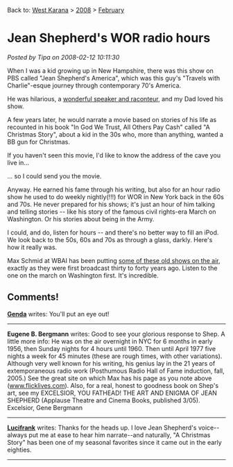 Back to: [West Karana](/posts/westkarana.md) > [2008](/posts/2008/westkarana.md) > [February](./westkarana.md)
# Jean Shepherd's WOR radio hours

*Posted by Tipa on 2008-02-12 10:11:30*

When I was a kid growing up in New Hampshire, there was this show on PBS called "Jean Shepherd's America", which was this guy's "Travels with Charlie"-esque journey through contemporary 70's America.

He was hilarious, a [wonderful speaker and raconteur](http://en.wikipedia.org/wiki/Jean_Shepherd), and my Dad loved his show.

A few years later, he would narrate a movie based on stories of his life as recounted in his book "In God We Trust, All Others Pay Cash" called "A Christmas Story", about a kid in the 30s who, more than anything, wanted a BB gun for Christmas.

If you haven't seen this movie, I'd like to know the address of the cave you live in...

... so I could send you the movie.

Anyway. He earned his fame through his writing, but also for an hour radio show he used to do weekly nightly(!!!) for WOR in New York back in the 60s and 70s. He never prepared for his shows; it's just an hour of him talking and telling stories -- like his story of the famous civil rights-era March on Washington. Or his stories about being in the Army.

I could, and do, listen for hours -- and there's no better way to fill an iPod. We look back to the 50s, 60s and 70s as through a glass, darkly. Here's how it really was.

Max Schmid at WBAI has been putting [some of these old shows on the air](http://www.flicklives.com/Mass_Back/mass_back.asp), exactly as they were first broadcast thirty to forty years ago. Listen to the one on the march on Washington first. It's incredible.
## Comments!

**[Genda](http://www.thegrouchygamer.com)** writes: You'll put an eye out!

---

**Eugene B. Bergmann** writes: Good to see your glorious response to Shep. A little more info: He was on the air overnight in NYC for 6 months in early 1956, then Sunday nights for 4 hours until 1960. Then until April 1977 five nights a week for 45 minutes (these are rough times, with other variations). Although very well known for his writing, his genius lay in the 21 years of extemporaneous radio work (Posthumous Radio Hall of Fame induction, fall, 2005.) See the great site on which Max has his page as you note above (www.flicklives.com). Also, for a real, honest to goodness book on Shep's art, see my EXCELSIOR, YOU FATHEAD! THE ART AND ENIGMA OF JEAN SHEPHERD (Applause Theatre and Cinema Books, published 3/05).
Excelsior,
Gene Bergmann

---

**[Lucifrank](http://tenfoldhate.com)** writes: Thanks for the heads up. I love Jean Shepherd's voice--always put me at ease to hear him narrate--and naturally, "A Christmas Story" has been one of my seasonal favorites since it came out in the early eighties.

---

